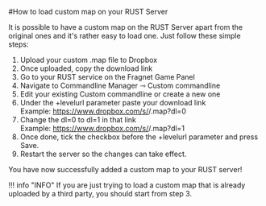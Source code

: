 #How to load custom map on your RUST Server

It is possible to have a custom map on the RUST Server apart from the original ones and it's rather easy to load one. Just follow these simple steps:

1.  Upload your custom .map file to Dropbox
2.  Once uploaded, copy the download link
3.  Go to your RUST service on the Fragnet Game Panel
4.  Navigate to Commandline Manager ⇾ Custom commandline
5.  Edit your existing Custom commandline or create a new one
6.  Under the +levelurl parameter paste your download link  
    Example: https://www.dropbox.com/s/<randomcharacters>/<mapname>.map?dl=0
7.  Change the dl=0 to dl=1 in that link  
    Example: https://www.dropbox.com/s/<randomcharacters>/<mapname>.map?dl=1
8.  Once done, tick the checkbox before the +levelurl parameter and press Save.
9.  Restart the server so the changes can take effect.

You have now successfully added a custom map to your RUST server!

!!! info "INFO"
    If you are just trying to load a custom map that is already uploaded by a third party, you should start from step 3.